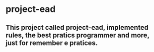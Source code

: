 ﻿# project-ead
 
 ## This project called project-ead, implemented rules, the best pratics programmer and more, just for remember e pratices.
